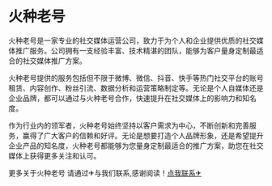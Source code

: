 # 火种老号

火种老号是一家专业的社交媒体运营公司，致力于为个人和企业提供优质的社交媒体推广服务。公司拥有一支经验丰富、技术精湛的团队，能够为客户量身定制最适合的社交媒体推广方案。

火种老号提供的服务包括但不限于微博、微信、抖音、快手等热门社交平台的账号租赁、内容创作、粉丝引流、数据分析和运营策略制定等。无论是个人自媒体还是企业品牌，都可以通过与火种老号合作，快速提升在社交媒体上的影响力和知名度。

作为行业内的领军者，火种老号始终坚持以客户需求为中心，不断创新和完善服务，赢得了广大客户的信赖和好评。无论是想要打造个人品牌形象，还是希望提升企业产品的知名度，火种老号都能够为您量身定制最适合的推广方案，助您在社交媒体上获得更多关注和认可。

更多关于火种老号 请通过✈与我们联系,感谢阅读！[点我联系✈](https://ai.G208.com)